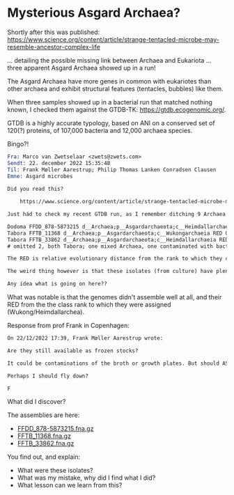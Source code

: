 # Mysterious Asgard Archaea?

Shortly after this was published:
<https://www.science.org/content/article/strange-tentacled-microbe-may-resemble-ancestor-complex-life>

... detailing the possible missing link between Archaea and Eukariota
... three apparent Asgard Archaea showed up in a run!

The Asgard Archaea have more genes in common with eukariotes than other
archaea and exhibit structural features (tentacles, bubbles) like them.

When three samples showed up in a bacterial run that matched nothing
known, I checked them against the GTDB-TK: <https://gtdb.ecogenomic.org/>.

GTDB is a highly accurate typology, based on ANI on a conserved set of 120(?)
proteins, of 107,000 bacteria and 12,000 archaea species.

Bingo?!

```email
Fra: Marco van Zwetselaar <zwets@zwets.com>
Sendt: 22. december 2022 15:35:48
Til: Frank Møller Aarestrup; Philip Thomas Lanken Conradsen Clausen
Emne: Asgard microbes
 
Did you read this?

    https://www.science.org/content/article/strange-tentacled-microbe-may-resemble-ancestor-complex-life

Just hád to check my recent GTDB run, as I remember ditching 9 Archaea from my 2900 assemblies. Yes, we have 5 Asgards:

Dodoma FFDD_878-5873215 d__Archaea;p__Asgardarchaeota;c__Heimdallarchaeia RED 0.4622
Tabora FFTB_11368 d__Archaea;p__Asgardarchaeota;c__Wukongarchaeia RED 0.3897
Tabora FFTB_33862 d__Archaea;p__Asgardarchaeota;c__Heimdallarchaeia RED 0.4606
# omitted 2, both Tabora; one mixed Archaea, one contaminated with bacteria

The RED is relative evolutionary distance from the rank to which they could be classified. Clearly they don't match anything in Archaeal RefSeq, with assignment failing to anything below class rank.

The weird thing however is that these isolates (from culture) have plenty of reads, no apparent human or vector contamination, no bacteria mix-in, but they spectacularly fail to assemble. Not just to 3500 contigs, but to 15,000 or more contigs.

Any idea what is going on here??
```

What was notable is that the genomes didn't assemble well at all, and their
RED from the the class rank to which they were assigned (Wukong/Heimdallarchea).

Response from prof Frank in Copenhagen:

```email
On 22/12/2022 17:39, Frank Møller Aarestrup wrote:

Are they still available as frozen stocks?

It could be contaminations of the broth or growth plates. But should ASAP be investigated.

Perhaps I should fly down?

F
```

What did I discover?

The assemblies are here:

 * [FFDD_878-5873215.fna.gz](https://zwets.it/bix2/mystery/FFDD_878-5873215.fna.gz)
 * [FFTB_11368.fna.gz](https://zwets.it/bix2/mystery/FFTB_11368.fna.gz)
 * [FFTB_33862.fna.gz](https://zwets.it/bix2/mystery/FFTB_33862.fna.gz)

You find out, and explain:

 - What were these isolates?
 - What was my mistake, why did I find what I did?
 - What lesson can we learn from this?

